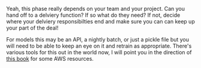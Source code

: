 Yeah, this phase really depends on your team and your project. Can you hand off to a delviery function? If so what do they need? If not, decide where your delviery responsibilties end and make sure you can can keep up your part of the deal! 

For models this may be an API, a nightly batch, or just a pickle file but you will need to be able to keep an eye on it and retrain as appropriate. There's various tools for this out in the world now, I will point you in the direction of [this book](https://www.oreilly.com/library/view/data-science-on/9781492079385/) for some AWS resources. 
